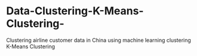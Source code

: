 # Data-Clustering-K-Means-Clustering-
Clustering airline customer data in China using machine learning clustering K-Means Clustering
